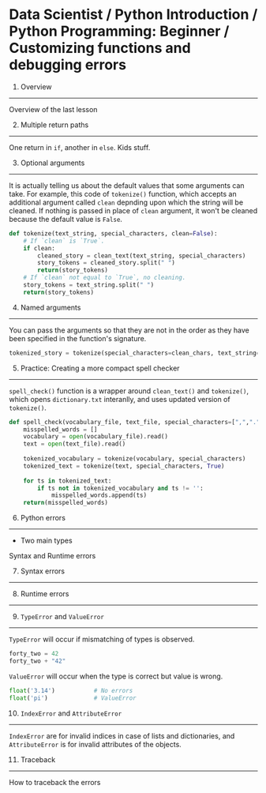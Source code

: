 Data Scientist / Python Introduction / Python Programming: Beginner / Customizing functions and debugging errors
================================================================================================================

1. Overview
-----------

Overview of the last lesson

2. Multiple return paths
------------------------

One return in `if`, another in `else`. Kids stuff.

3. Optional arguments
---------------------

It is actually telling us about the default values that some arguments can take. For example, this code of
`tokenize()` function, which accepts an additional argument called `clean` depnding upon which the string will
be cleaned. If nothing is passed in place of `clean` argument, it won't be cleaned because the default value is
`False`. 

```python
def tokenize(text_string, special_characters, clean=False):
    # If `clean` is `True`.
    if clean:
        cleaned_story = clean_text(text_string, special_characters)
        story_tokens = cleaned_story.split(" ")
        return(story_tokens)
    # If `clean` not equal to `True`, no cleaning.
    story_tokens = text_string.split(" ")
    return(story_tokens)
```

4. Named arguments
------------------

You can pass the arguments so that they are not in the order as they have been specified in the function's signature.

```python
tokenized_story = tokenize(special_characters=clean_chars, text_string=story_string, clean=True)
```

5. Practice: Creating a more compact spell checker
--------------------------------------------------

`spell_check()` function is a wrapper around `clean_text()` and `tokenize()`, which opens `dictionary.txt` interanlly,
and uses updated version of `tokenize()`.

```python
def spell_check(vocabulary_file, text_file, special_characters=[",",".","'",";","\n"]):
    misspelled_words = []
    vocabulary = open(vocabulary_file).read()
    text = open(text_file).read()
    
    tokenized_vocabulary = tokenize(vocabulary, special_characters)
    tokenized_text = tokenize(text, special_characters, True)
    
    for ts in tokenized_text:
        if ts not in tokenized_vocabulary and ts != '':
            misspelled_words.append(ts)
    return(misspelled_words)
```

6. Python errors
----------------

- Two main types

Syntax and Runtime errors

7. Syntax errors
----------------

8. Runtime errors
-----------------

9. `TypeError` and `ValueError`
-------------------------------

`TypeError` will occur if mismatching of types is observed.

```python
forty_two = 42
forty_two + "42"
```

`ValueError` will occur when the type is correct but value is wrong.

```python
float('3.14')           # No errors
float('pi')             # ValueError
```

10. `IndexError` and `AttributeError`
-------------------------------------

`IndexError` are for invalid indices in case of lists and dictionaries, and `AttributeError` is for
invalid attributes of the objects.

11. Traceback
-------------

How to traceback the errors
